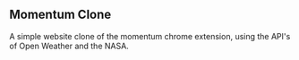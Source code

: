 
## Momentum Clone
A simple website clone of the momentum chrome extension, using the API's of Open Weather and the NASA.

